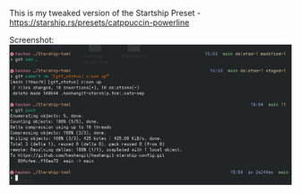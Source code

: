 This is my tweaked version of the Startship Preset - https://starship.rs/presets/catppuccin-powerline

Screenshot:
![Starship Terminal Configuration](hashangit-starship-toml-fish-KDE-terminal.png)
